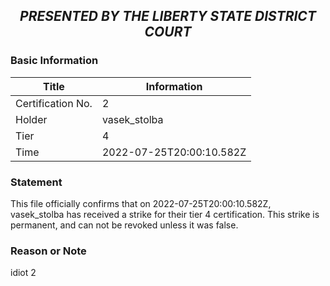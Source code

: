 ## <p align="center"><i><b> PRESENTED BY THE LIBERTY STATE DISTRICT COURT </i></b><p>

### Basic Information
  
  Title | Information
  --- | ---
  Certification No. | 2
  Holder | vasek_stolba
  Tier | 4
  Time | 2022-07-25T20:00:10.582Z
  
### Statement
  This file officially confirms that on 2022-07-25T20:00:10.582Z, vasek_stolba has received a strike for their tier 4 certification. This strike is permanent, and can not be revoked unless it was false.

### Reason or Note
  idiot 2